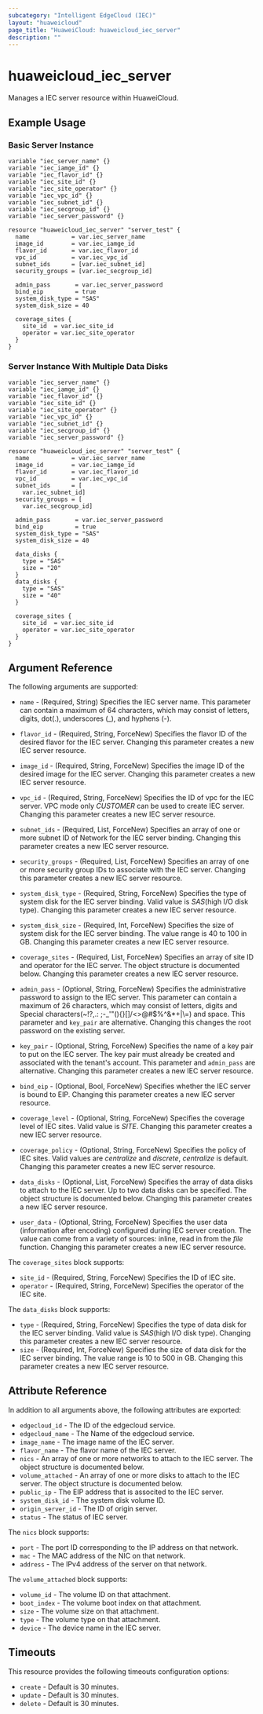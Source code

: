 ```yaml
---
subcategory: "Intelligent EdgeCloud (IEC)"
layout: "huaweicloud"
page_title: "HuaweiCloud: huaweicloud_iec_server"
description: ""
---
```


# huaweicloud_iec_server

Manages a IEC server resource within HuaweiCloud.

## Example Usage

### Basic Server Instance

```hcl
variable "iec_server_name" {}
variable "iec_iamge_id" {}
variable "iec_flavor_id" {}
variable "iec_site_id" {}
variable "iec_site_operator" {}
variable "iec_vpc_id" {}
variable "iec_subnet_id" {}
variable "iec_secgroup_id" {}
variable "iec_server_password" {}

resource "huaweicloud_iec_server" "server_test" {
  name            = var.iec_server_name
  image_id        = var.iec_iamge_id
  flavor_id       = var.iec_flavor_id
  vpc_id          = var.iec_vpc_id
  subnet_ids      = [var.iec_subnet_id]
  security_groups = [var.iec_secgroup_id]

  admin_pass       = var.iec_server_password
  bind_eip         = true
  system_disk_type = "SAS"
  system_disk_size = 40

  coverage_sites {
    site_id  = var.iec_site_id
    operator = var.iec_site_operator
  }
}
```

### Server Instance With Multiple Data Disks

```hcl
variable "iec_server_name" {}
variable "iec_iamge_id" {}
variable "iec_flavor_id" {}
variable "iec_site_id" {}
variable "iec_site_operator" {}
variable "iec_vpc_id" {}
variable "iec_subnet_id" {}
variable "iec_secgroup_id" {}
variable "iec_server_password" {}

resource "huaweicloud_iec_server" "server_test" {
  name            = var.iec_server_name
  image_id        = var.iec_iamge_id
  flavor_id       = var.iec_flavor_id
  vpc_id          = var.iec_vpc_id
  subnet_ids      = [
    var.iec_subnet_id]
  security_groups = [
    var.iec_secgroup_id]

  admin_pass       = var.iec_server_password
  bind_eip         = true
  system_disk_type = "SAS"
  system_disk_size = 40

  data_disks {
    type = "SAS"
    size = "20"
  }
  data_disks {
    type = "SAS"
    size = "40"
  }

  coverage_sites {
    site_id  = var.iec_site_id
    operator = var.iec_site_operator
  }
}
```

## Argument Reference

The following arguments are supported:

* `name` - (Required, String) Specifies the IEC server name. This parameter can contain a maximum of 64
  characters, which may consist of letters, digits, dot(.), underscores (_), and hyphens (-).

* `flavor_id` - (Required, String, ForceNew) Specifies the flavor ID of the desired flavor for the IEC server. Changing
  this parameter creates a new IEC server resource.

* `image_id` - (Required, String, ForceNew) Specifies the image ID of the desired image for the IEC server. Changing
  this parameter creates a new IEC server resource.

* `vpc_id` - (Required, String, ForceNew) Specifies the ID of vpc for the IEC server. VPC mode only *CUSTOMER* can be
  used to create IEC server. Changing this parameter creates a new IEC server resource.

* `subnet_ids` - (Required, List, ForceNew) Specifies an array of one or more subnet ID of Network for the IEC server
  binding. Changing this parameter creates a new IEC server resource.

* `security_groups` - (Required, List, ForceNew) Specifies an array of one or more security group IDs to associate with
  the IEC server. Changing this parameter creates a new IEC server resource.

* `system_disk_type` - (Required, String, ForceNew) Specifies the type of system disk for the IEC server binding. Valid
  value is *SAS*(high I/O disk type). Changing this parameter creates a new IEC server resource.

* `system_disk_size` - (Required, Int, ForceNew) Specifies the size of system disk for the IEC server binding. The
  value range is 40 to 100 in GB. Changing this parameter creates a new IEC server resource.

* `coverage_sites` - (Required, List, ForceNew) Specifies an array of site ID and operator for the IEC server. The
  object structure is documented below. Changing this parameter creates a new IEC server resource.

* `admin_pass` - (Optional, String, ForceNew) Specifies the administrative password to assign to the IEC server. This
  parameter can contain a maximum of 26 characters, which may consist of letters, digits and Special characters(~!?,.:
  ;-_'"(){}[]/<>@#$%^&*+|\\=) and space. This parameter and `key_pair` are alternative. Changing this changes the root
  password on the existing server.

* `key_pair` - (Optional, String, ForceNew) Specifies the name of a key pair to put on the IEC server. The key pair must
  already be created and associated with the tenant's account. This parameter and `admin_pass` are alternative. Changing
  this parameter creates a new IEC server resource.

* `bind_eip` - (Optional, Bool, ForceNew) Specifies whether the IEC server is bound to EIP. Changing this parameter
  creates a new IEC server resource.

* `coverage_level` - (Optional, String, ForceNew) Specifies the coverage level of IEC sites. Valid value is *SITE*.
  Changing this parameter creates a new IEC server resource.

* `coverage_policy` - (Optional, String, ForceNew) Specifies the policy of IEC sites. Valid values are *centralize*
  and *discrete*, *centralize* is default. Changing this parameter creates a new IEC server resource.

* `data_disks` - (Optional, List, ForceNew) Specifies the array of data disks to attach to the IEC server. Up to two
  data disks can be specified. The object structure is documented below. Changing this parameter creates a new IEC
  server resource.

* `user_data` - (Optional, String, ForceNew) Specifies the user data (information after encoding) configured during IEC
  server creation. The value can come from a variety of sources: inline, read in from the *file* function. Changing this
  parameter creates a new IEC server resource.

The `coverage_sites` block supports:

* `site_id` - (Required, String, ForceNew) Specifies the ID of IEC site.
* `operator` - (Required, String, ForceNew) Specifies the operator of the IEC site.

The `data_disks` block supports:

* `type` - (Required, String, ForceNew) Specifies the type of data disk for the IEC server binding. Valid value is
  *SAS*(high I/O disk type). Changing this parameter creates a new IEC server resource.
* `size` - (Required, Int, ForceNew) Specifies the size of data disk for the IEC server binding. The value range is
  10 to 500 in GB. Changing this parameter creates a new IEC server resource.

## Attribute Reference

In addition to all arguments above, the following attributes are exported:

* `edgecloud_id` - The ID of the edgecloud service.
* `edgecloud_name` - The Name of the edgecloud service.
* `image_name` - The image name of the IEC server.
* `flavor_name` - The flavor name of the IEC server.
* `nics` - An array of one or more networks to attach to the IEC server. The object structure is documented below.
* `volume_attached` - An array of one or more disks to attach to the IEC server. The object structure is documented
  below.
* `public_ip` - The EIP address that is associted to the IEC server.
* `system_disk_id` - The system disk volume ID.
* `origin_server_id` - The ID of origin server.
* `status` - The status of IEC server.

The `nics` block supports:

* `port` - The port ID corresponding to the IP address on that network.
* `mac` - The MAC address of the NIC on that network.
* `address` - The IPv4 address of the server on that network.

The `volume_attached` block supports:

* `volume_id` - The volume ID on that attachment.
* `boot_index` - The volume boot index on that attachment.
* `size` - The volume size on that attachment.
* `type` - The volume type on that attachment.
* `device` - The device name in the IEC server.

## Timeouts

This resource provides the following timeouts configuration options:

* `create` - Default is 30 minutes.
* `update` - Default is 30 minutes.
* `delete` - Default is 30 minutes.
